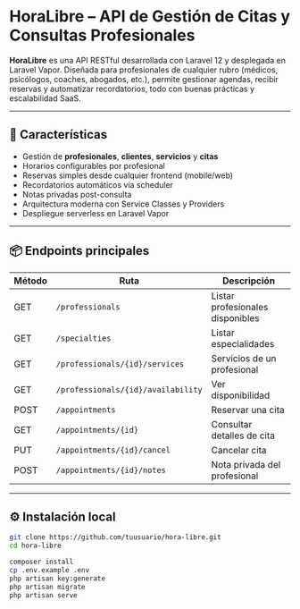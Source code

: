 # HoraLibre – API de Gestión de Citas y Consultas Profesionales

**HoraLibre** es una API RESTful desarrollada con Laravel 12 y desplegada en Laravel Vapor. Diseñada para profesionales de cualquier rubro (médicos, psicólogos, coaches, abogados, etc.), permite gestionar agendas, recibir reservas y automatizar recordatorios, todo con buenas prácticas y escalabilidad SaaS.

---

## 🚀 Características

* Gestión de **profesionales**, **clientes**, **servicios** y **citas**
* Horarios configurables por profesional
* Reservas simples desde cualquier frontend (mobile/web)
* Recordatorios automáticos vía scheduler
* Notas privadas post-consulta
* Arquitectura moderna con Service Classes y Providers
* Despliegue serverless en Laravel Vapor

---

## 📦 Endpoints principales

| Método | Ruta                               | Descripción                      |
| ------ | ---------------------------------- | -------------------------------- |
| GET    | `/professionals`                   | Listar profesionales disponibles |
| GET    | `/specialties`                     | Listar especialidades            |
| GET    | `/professionals/{id}/services`     | Servicios de un profesional      |
| GET    | `/professionals/{id}/availability` | Ver disponibilidad               |
| POST   | `/appointments`                    | Reservar una cita                |
| GET    | `/appointments/{id}`               | Consultar detalles de cita       |
| PUT    | `/appointments/{id}/cancel`        | Cancelar cita                    |
| POST   | `/appointments/{id}/notes`         | Nota privada del profesional     |

---

## ⚙️ Instalación local

```bash
git clone https://github.com/tuusuario/hora-libre.git
cd hora-libre

composer install
cp .env.example .env
php artisan key:generate
php artisan migrate
php artisan serve
```
